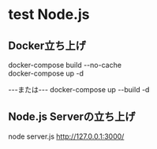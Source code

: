 # test Node.js

## Docker立ち上げ
docker-compose build --no-cache  
docker-compose up -d

---または---
docker-compose up --build -d

## Node.js Serverの立ち上げ
node server.js
<http://127.0.0.1:3000/>
